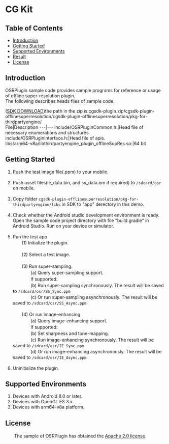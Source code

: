 # CG Kit

## Table of Contents
 * [Introduction](#introduction)
 * [Getting Started](#getting-started)
 * [Supported Environments](#supported-environments)
 * [Result](#result)
 * [License](#license)
## Introduction
OSRPlugin sample code provides sample programs for reference or usage of offline super-resolution plugin.<br>
The following describes heads files of sample code.
    
([SDK DOWNLOAD](https://developer.huawei.com/consumer/en/doc/development/HMSCore-Library-V5/sdk-download-0000001050441521-V5))the path in the zip is:cgsdk-plugin.zip/cgsdk-plugin-offlinesuperresolution/cgsdk-plugin-offlinesuperresolution/pkg-for-thirdpartyengine/<br>
 File|Description
 ---|---
   include/OSRPluginCommon.h:|Head file of necessary enumerations and structures.<br>
   include/OSRPluginInterface.h:|Head file of apis.<br>
   libs/arm64-v8a/libthirdpartyengine_plugin_offlineSupRes.so:|64 bit

## Getting Started
1. Push the test image file(.ppm) to your mobile.<br><br>
2. Push asset files(ie_data.bin, and ss_data.om if required) to `/sdcard/osr` on mobile.<br><br>
3. Copy folder `cgsdk-plugin-offlinesuperresolution/pkg-for-thirdpartyengine/libs` in SDK to "app" derectory in this demo.<br><br>
4. Check whether the Android studio development environment is ready. Open the sample code project directory with file "build.gradle" in Android Studio. Run on your device or simulator.<br><br>
5. Run the test app.<br>
　　(1) Initialize the plugin.<br><br>
　　(2) Select a test image.<br><br>
　　(3) Run super-sampling.<br>
　　　　(a) Query super-sampling support.<br>
　　　　If supported:<br>
　　　　(b) Run super-sampling synchronously. The result will be saved to `/sdcard/osr/SS_Sync.ppm`<br>
　　　　(c) Or run super-sampling asynchronously. The result will be saved to `/sdcard/osr/SS_Async.ppm`<br><br>
　　(4) Or run image-enhancing.<br>
　　　　(a) Query image-enhancing support.<br>
　　　　If supported:<br>
　　　　(b) Set sharpness and tone-mapping.<br>
　　　　(c) Run image-enhancing synchronously. The result will be saved to `/sdcard/osr/IE_Sync.ppm`<br>
　　　　(d) Or run image-enhancing asynchronously. The result will be saved to `/sdcard/osr/IE_Async.ppm`<br><br>
6. Uninitialize the plugin.<br>

## Supported Environments
1. Devices with Android 8.0 or later.<br>
2. Devices with OpenGL ES 3.x.<br>
3. Devices with arm64-v8a platform.<br>

## License
　　The sample of OSRPlugin has obtained the [Apache 2.0 license](http://www.apache.org/licenses/LICENSE-2.0).
